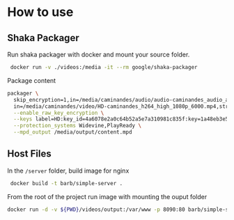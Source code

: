 # How to use

## Shaka Packager

Run shaka packager with docker and mount your source folder.
```bash
 docker run -v ./videos:/media -it --rm google/shaka-packager
```

Package content
```bash
packager \
  skip_encryption=1,in=/media/caminandes/audio/audio-caminandes_audio_aac_128k.mp4,stream=audio,output=/media/output/audio.mp4 \
  in=/media/caminandes/video/HD-caminandes_h264_high_1080p_6000.mp4,stream=video,output=/media/output/video.mp4,drm_label=HD \
  --enable_raw_key_encryption \
  --keys label=HD:key_id=4a6078e2a0c64b52a5e7a310981c835f:key=1a48eb3e55f3b965052d51ea00ac6ace \
  --protection_systems Widevine,PlayReady \
  --mpd_output /media/output/content.mpd
```

## Host Files
In the `/server` folder, build image for nginx
```bash
 docker build -t barb/simple-server .
 ```

From the root of the project run image with mounting the ouput folder
```bash
docker run -d -v ${PWD}/videos/output:/var/www -p 8090:80 barb/simple-server
```
